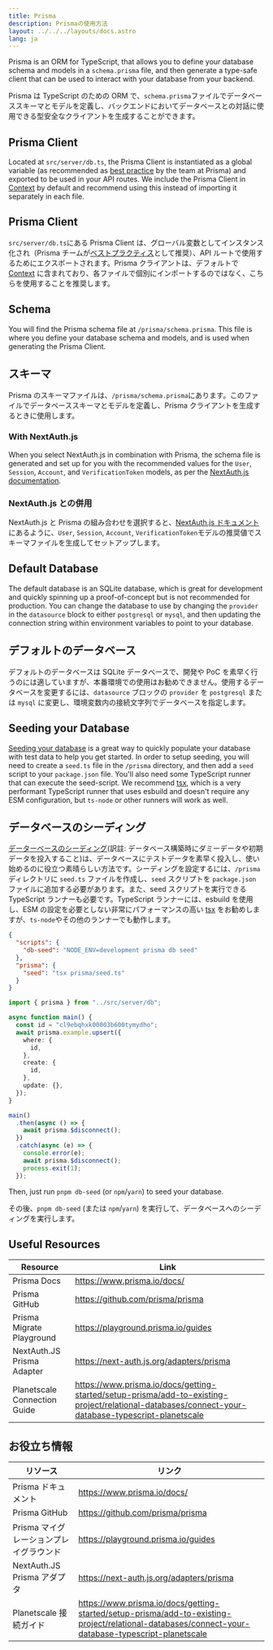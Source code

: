 ```yaml
---
title: Prisma
description: Prismaの使用方法
layout: ../../../layouts/docs.astro
lang: ja
---
```


Prisma is an ORM for TypeScript, that allows you to define your database schema and models in a `schema.prisma` file, and then generate a type-safe client that can be used to interact with your database from your backend.

Prisma は TypeScript のための ORM で、`schema.prisma`ファイルでデータベーススキーマとモデルを定義し、バックエンドにおいてデータベースとの対話に使用できる型安全なクライアントを生成することができます。

## Prisma Client

Located at `src/server/db.ts`, the Prisma Client is instantiated as a global variable (as recommended as [best practice](https://www.prisma.io/docs/guides/database/troubleshooting-orm/help-articles/nextjs-prisma-client-dev-practices#problem) by the team at Prisma) and exported to be used in your API routes. We include the Prisma Client in [Context](/en/usage/trpc#-serverapitrpcts) by default and recommend using this instead of importing it separately in each file.

## Prisma Client

`src/server/db.ts`にある Prisma Client は、グローバル変数としてインスタンス化され（Prisma チームが[ベストプラクティス](https://www.prisma.io/docs/guides/database/troubleshooting-orm/help-articles/nextjs-prisma-client-dev-practices#problem)として推奨）、API ルートで使用するためにエクスポートされます。Prisma クライアントは、デフォルトで [Context](/ja/usage/trpc#-serverapitrpcts) に含まれており、各ファイルで個別にインポートするのではなく、こちらを使用することを推奨します。

## Schema

You will find the Prisma schema file at `/prisma/schema.prisma`. This file is where you define your database schema and models, and is used when generating the Prisma Client.

## スキーマ

Prisma のスキーマファイルは、`/prisma/schema.prisma`にあります。このファイルでデータベーススキーマとモデルを定義し、Prisma クライアントを生成するときに使用します。

### With NextAuth.js

When you select NextAuth.js in combination with Prisma, the schema file is generated and set up for you with the recommended values for the `User`, `Session`, `Account`, and `VerificationToken` models, as per the [NextAuth.js documentation](https://next-auth.js.org/adapters/prisma).

### NextAuth.js との併用

NextAuth.js と Prisma の組み合わせを選択すると、[NextAuth.js ドキュメント](https://next-auth.js.org/adapters/prisma)にあるように、`User`, `Session`, `Account`, `VerificationToken`モデルの推奨値でスキーマファイルを生成してセットアップします。

## Default Database

The default database is an SQLite database, which is great for development and quickly spinning up a proof-of-concept but is not recommended for production. You can change the database to use by changing the `provider` in the `datasource` block to either `postgresql` or `mysql`, and then updating the connection string within environment variables to point to your database.

## デフォルトのデータベース

デフォルトのデータベースは SQLite データベースで、開発や PoC を素早く行うのには適していますが、本番環境での使用はお勧めできません。使用するデータベースを変更するには、`datasource` ブロックの `provider` を `postgresql` または `mysql` に変更し、環境変数内の接続文字列でデータベースを指定します。

## Seeding your Database

[Seeding your database](https://www.prisma.io/docs/guides/database/seed-database) is a great way to quickly populate your database with test data to help you get started. In order to setup seeding, you will need to create a `seed.ts` file in the `/prisma` directory, and then add a `seed` script to your `package.json` file. You'll also need some TypeScript runner that can execute the seed-script. We recommend [tsx](https://github.com/esbuild-kit/tsx), which is a very performant TypeScript runner that uses esbuild and doesn't require any ESM configuration, but `ts-node` or other runners will work as well.

## データベースのシーディング

[データーベースのシーディング](https://www.prisma.io/docs/guides/database/seed-database)(訳註: データベース構築時にダミーデータや初期データを投入すること)は、データベースにテストデータを素早く投入し、使い始めるのに役立つ素晴らしい方法です。シーディングを設定するには、`/prisma`ディレクトリに `seed.ts` ファイルを作成し、`seed` スクリプトを `package.json` ファイルに追加する必要があります。また、seed スクリプトを実行できる TypeScript ランナーも必要です。TypeScript ランナーには、esbuild を使用し、ESM の設定を必要としない非常にパフォーマンスの高い [tsx](https://github.com/esbuild-kit/tsx) をお勧めしますが、`ts-node`やその他のランナーでも動作します。

```jsonc:package.json
{
  "scripts": {
    "db-seed": "NODE_ENV=development prisma db seed"
  },
  "prisma": {
    "seed": "tsx prisma/seed.ts"
  }
}
```

```ts:prisma/seed.ts
import { prisma } from "../src/server/db";

async function main() {
  const id = "cl9ebqhxk00003b600tymydho";
  await prisma.example.upsert({
    where: {
      id,
    },
    create: {
      id,
    },
    update: {},
  });
}

main()
  .then(async () => {
    await prisma.$disconnect();
  })
  .catch(async (e) => {
    console.error(e);
    await prisma.$disconnect();
    process.exit(1);
  });
```

Then, just run `pnpm db-seed` (or `npm`/`yarn`) to seed your database.

その後、`pnpm db-seed` (または `npm`/`yarn`) を実行して、データベースへのシーディングを実行します。

## Useful Resources

| Resource                     | Link                                                                                                                                              |
| ---------------------------- | ------------------------------------------------------------------------------------------------------------------------------------------------- |
| Prisma Docs                  | https://www.prisma.io/docs/                                                                                                                       |
| Prisma GitHub                | https://github.com/prisma/prisma                                                                                                                  |
| Prisma Migrate Playground    | https://playground.prisma.io/guides                                                                                                               |
| NextAuth.JS Prisma Adapter   | https://next-auth.js.org/adapters/prisma                                                                                                          |
| Planetscale Connection Guide | https://www.prisma.io/docs/getting-started/setup-prisma/add-to-existing-project/relational-databases/connect-your-database-typescript-planetscale |

## お役立ち情報

| リソース                                | リンク                                                                                                                                            |
| --------------------------------------- | ------------------------------------------------------------------------------------------------------------------------------------------------- |
| Prisma ドキュメント                     | https://www.prisma.io/docs/                                                                                                                       |
| Prisma GitHub                           | https://github.com/prisma/prisma                                                                                                                  |
| Prisma マイグレーションプレイグラウンド | https://playground.prisma.io/guides                                                                                                               |
| NextAuth.JS Prisma アダプタ             | https://next-auth.js.org/adapters/prisma                                                                                                          |
| Planetscale 接続ガイド                  | https://www.prisma.io/docs/getting-started/setup-prisma/add-to-existing-project/relational-databases/connect-your-database-typescript-planetscale |

